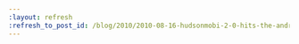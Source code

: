 ```yaml
---
:layout: refresh
:refresh_to_post_id: /blog/2010/2010-08-16-hudsonmobi-2-0-hits-the-android-market
---
```

